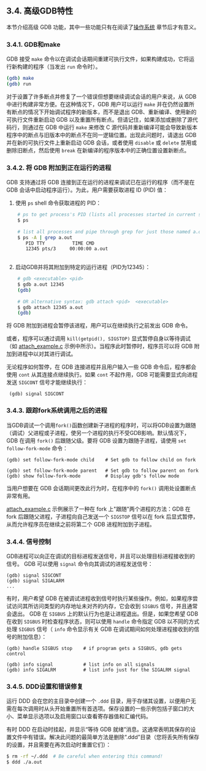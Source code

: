 ## 3.4. 高级GDB特性

本节介绍高级 GDB 功能，其中一些功能只有在阅读了[操作系统](https://diveintosystems.org/book/C13-OS/index.html#_the_operating_system) 章节后才有意义。

### 3.4.1. GDB和make

GDB 接受 `make` 命令以在调试会话期间重建可执行文件，如果构建成功，它将运行新构建的程序（当发出 `run` 命令时）。

```bash
(gdb) make
(gdb) run
```

对于设置了许多断点并修复了一个错误但想要继续调试会话的用户来说，从 GDB 中进行构建非常方便。在这种情况下，GDB 用户可以运行 `make` 并在仍然设置所有断点的情况下开始调试程序的新版本，而不是退出 GDB、重新编译、使用新的可执行文件重新启动 GDB 以及重置所有断点。但请记住，如果添加或删除了源代码行，则通过在 GDB 中运行 `make` 来修改 C 源代码并重新编译可能会导致新版本程序中的断点与旧版本中的断点不在同一逻辑位置。出现此问题时，请退出 GDB 并在新的可执行文件上重新启动 GDB 会话，或者使用 `disable` 或 `delete` 禁用或删除旧断点，然后使用 `break` 在新编译的程序版本中的正确位置设置新断点。

### 3.4.2. 将 GDB 附加到正在运行的进程

GDB 支持通过将 GDB 连接到正在运行的进程来调试已在运行的程序（而不是在 GDB 会话中启动程序运行）。为此，用户需要获取进程 ID (PID) 值：

1. 使用 `ps` shell 命令获取进程的 PID：

```bash
    # ps to get process's PID (lists all processes started in current shell):
    $ ps
    
    # list all processes and pipe through grep for just those named a.out:
    $ ps -A | grep a.out
       PID TTY          TIME CMD
       12345 pts/3     00:00:00 a.out
    
```

2. 启动GDB并将其附加到特定的运行进程（PID为12345）：

```bash
    # gdb <executable> <pid>
    $ gdb a.out 12345
    (gdb)
    
    # OR alternative syntax: gdb attach <pid>  <executable>
    $ gdb attach 12345 a.out
    (gdb)
```

将 GDB 附加到进程会暂停该进程，用户可以在继续执行之前发出 GDB 命令。

或者，程序可以通过调用 `kill(getpid(), SIGSTOP)` 显式暂停自身以等待调试（如 [attach_example.c](https://diveintosystems.org/book/C3-C_debug/_attachments/attach_example.c) 示例中所示）。当程序此时暂停时，程序员可以将 GDB 附加到进程中以对其进行调试。

无论程序如何暂停，在 GDB 连接进程并且用户输入一些 GDB 命令后，程序都会使用 `cont` 从其连接点继续执行。如果 `cont` 不起作用，GDB 可能需要显式向进程发送 `SIGCONT` 信号才能继续执行：

```gdb
 (gdb) signal SIGCONT
```

### 3.4.3. 跟踪fork系统调用之后的进程

当GDB调试一个调用`fork()`函数创建新子进程的程序时，可以将GDB设置为跟随（调试）父进程或子进程，使另一个进程的执行不受GDB影响。默认情况下，GDB 在调用 `fork()` 后跟随父级。要将 GDB 设置为跟随子进程，请使用 `set follow-fork-mode` 命令：

```gdb
(gdb) set follow-fork-mode child    # Set gdb to follow child on fork

(gdb) set follow-fork-mode parent   # Set gdb to follow parent on fork
(gdb) show follow-fork-mode         # Display gdb's follow mode
```

当用户想要在 GDB 会话期间更改此行为时，在程序中的 `fork()` 调用处设置断点非常有用。

[attach_example.c](https://diveintosystems.org/book/C3-C_debug/_attachments/attach_example.c) 示例展示了一种在 fork 上"跟随"两个进程的方法：GDB 在 fork 后跟随父进程，子进程向自己发送一个 `SIGSTOP` 信号以在 fork 后显式暂停，从而允许程序员在继续之前将第二个 GDB 进程附加到子进程。

### 3.4.4. 信号控制

GDB进程可以向正在调试的目标进程发送信号，并且可以处理目标进程接收到的信号。
GDB 可以使用 `signal` 命令向其调试的进程发送信号：

```gdb
(gdb) signal SIGCONT
(gdb) signal SIGALARM
...
```

有时，用户希望 GDB 在被调试进程收到信号时执行某些操作。例如，如果程序尝试访问其所访问类型的内存地址未对齐的内存，它会收到 `SIGBUS` 信号，并且通常会退出。 GDB 在 `SIGBUS` 上的默认行为也是让进程退出。但是，如果您希望 GDB 在收到 `SIGBUS` 时检查程序状态，则可以使用 `handle` 命令指定 GDB 以不同的方式处理 `SIGBUS` 信号（ `info` 命令显示有关 GDB 在调试期间如何处理进程接收到的信号的附加信息）：

```gdb
(gdb) handle SIGBUS stop    # if program gets a SIGBUS, gdb gets control

(gdb) info signal           # list info on all signals
(gdb) info SIGALRM          # list info just for the SIGALRM signal
```

### 3.4.5. DDD设置和错误修复

运行 DDD 会在您的主目录中创建一个 `.ddd` 目录，用于存储其设置，以便用户无需在每次调用时从头开始重置所有首选项。保存设置的一些示例包括子窗口的大小、菜单显示选项以及启用窗口以查看寄存器值和汇编代码。

有时 DDD 在启动时挂起，并显示“等待 GDB 就绪”消息。这通常表明其保存的设置文件中有错误。解决此问题的最简单方法是删除“.ddd”目录（您将丢失所有保存的设置，并且需要在再次启动时重置它们）：

```bash
$ rm -rf ~/.ddd  # Be careful when entering this command!
$ ddd ./a.out
```